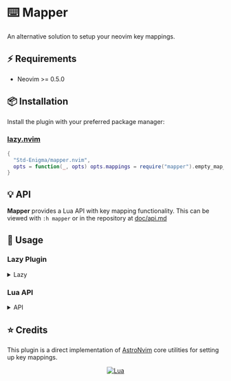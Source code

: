 # ⌨️ Mapper

An alternative solution to setup your neovim key mappings.

## ⚡️ Requirements

- Neovim >= 0.5.0

## 📦 Installation

Install the plugin with your preferred package manager:

### [lazy.nvim](https://github.com/folke/lazy.nvim)

```lua
{
  "Std-Enigma/mapper.nvim",
  opts = function(_, opts) opts.mappings = require("mapper").empty_map_table() end, -- for setting up your mappings, refer to the usage section.
}
```

<!-- config:end -->

</details>

## 💡 API

**Mapper** provides a Lua API with key mapping functionality. This can be viewed with `:h mapper` or in the repository at [doc/api.md](doc/api.md)

## 🚀 Usage

### Lazy Plugin

<details><summary>Lazy</summary>
<!-- lazy:start -->

```lua
{
  "Std-Enigma/mapper.nvim",
  opts = {
    mappings = {
      -- map mode (:h map-modes)
      n = {
        ["<C-s>"] = { ":w!<cr>", desc = "Save File" }, -- use vimscript strings for mappings
        L = {
          function() vim.cmd.bnext() end, -- use lua functions for mappings
          desc = "Next buffer",
        },
        H = {
          function() vim.cmd.bprevious() end, -- use lua functions for mappings
          desc = "Previous buffer",
        },
        -- tables with just a `desc` key will be registered with which-key if it's installed
        -- this is useful for naming menus
        ["<leader>b"] = { desc = "Buffers" },
      },
    },
  },
}
```

<details><summary>Usage with other plugins</summary>

```lua
{
  "mrjones2014/smart-splits.nvim",
  dependencies = {
    {
      "Std-Enigma/mapper.nvim",
      opts = function(_, opts)
        local maps = opts.mappings
        maps.n["<C-H>"] = { function() require("smart-splits").move_cursor_left() end, desc = "Move to left split" }
        maps.n["<C-J>"] = { function() require("smart-splits").move_cursor_down() end, desc = "Move to below split" }
        maps.n["<C-K>"] = { function() require("smart-splits").move_cursor_up() end, desc = "Move to above split" }
        maps.n["<C-L>"] = { function() require("smart-splits").move_cursor_right() end, desc = "Move to right split" }
        maps.n["<C-Up>"] = { function() require("smart-splits").resize_up() end, desc = "Resize split up" }
        maps.n["<C-Down>"] = { function() require("smart-splits").resize_down() end, desc = "Resize split down" }
        maps.n["<C-Left>"] = { function() require("smart-splits").resize_left() end, desc = "Resize split left" }
        maps.n["<C-Right>"] = { function() require("smart-splits").resize_right() end, desc = "Resize split right" }
      end,
    },
  },
  opts = {},
}
```

</details>

<!-- lazy:end -->
</details>

### Lua API

<details><summary>API</summary>

<!-- api:start -->

You can setup your mappings like so with the api:

```lua
local mapper = require("mapper")
local mappings = mapper.empty_map_table()

-- tables with just a `desc` key will be registered with which-key if it's installed
-- this is useful for naming menus
mappings.n["<Leader>b"] = { desc = "Buffers" }
mappings.n["L"] = { function() vim.cmd.bnext() end, desc = "Next buffer" } -- use lua functions for mappings
mappings.n["H"] = { function() vim.cmd.bprevious() end, desc = "Previous buffer" } -- use lua functions for mappings
mappings.n["<C-S>"] = { "<Cmd>silent! update! | redraw<CR>", desc = "Force write" } -- use vimscript strings for mappings
maps.i["<C-S>"] = { "<Esc>" .. maps.n["<C-S>"][1], desc = maps.n["<C-S>"].desc } -- you can use already defined mappings properties since this is just a lua table

mapper.set_mappings(mappings)
```

<!-- api:end -->

</details>

## ⭐ Credits

This plugin is a direct implementation of [AstroNvim](https://github.com/AstroNvim/AstroNvim) core utilities for setting up key mappings.

<div align="center" id="madewithlua">

[![Lua](https://img.shields.io/badge/Made%20with%20Lua-blue.svg?style=for-the-badge&logo=lua)](https://lua.org)

</div>

